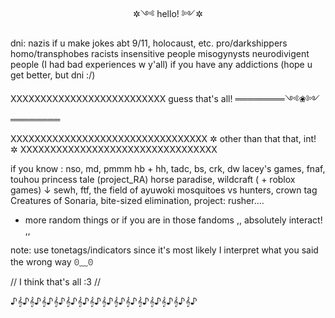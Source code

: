 <p align="center">✲༺ hello! ༻✲</p>
 
<p align="center[image alt]>(https://github.com/angelicfeathers/angelicfeathers/blob/507365e88b71ca990f0b2331a04a330550cb190e/82887a2f46069a15ae486534c89519da.jpg)</p>

<p align="center">dni:
nazis
if u make jokes abt
9/11, holocaust, etc.
pro/darkshippers
homo/transphobes
racists
insensitive people
misogynysts
neurodivigent people
(I had bad experiences w y'all)
if you have any addictions
(hope u get better, but dni :/)

XXXXXXXXXXXXXXXXXXXXXXXXXX
    guess that's all!
════════༺❀༻════════

XXXXXXXXXXXXXXXXXXXXXXXXXXXXXXXXX
 ✲ other than that that, int! ✲
XXXXXXXXXXXXXXXXXXXXXXXXXXXXXXXXX
 
if you know : nso, md, pmmm
hb + hh, tadc, bs, crk, dw
lacey's games, fnaf, touhou
princess tale (project_RA)
horse paradise, wildcraft
( + roblox games) ↓
sewh, ftf, the field of ayuwoki
mosquitoes vs hunters, crown tag
Creatures of Sonaria, bite-sized
elimination, project: rusher....
+ more random things
or if you are in those fandoms 
,, absolutely interact! ,,

note: use tonetags/indicators
since it's most likely
I interpret what you said
the wrong way ꏿ⁠﹏⁠ꏿ

// I think that's all :3 //

♪𝄞♪𝄞♪𝄞♪𝄞♪𝄞♪𝄞♪𝄞♪𝄞♪𝄞♪𝄞♪𝄞♪𝄞♪𝄞♪𝄞♪𝄞♪</p>

